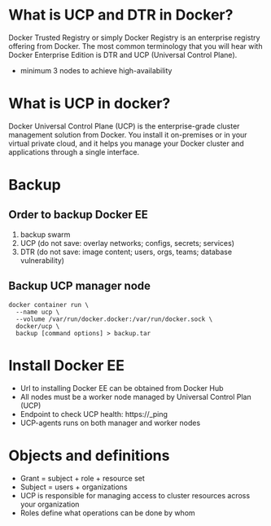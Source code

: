 # What is UCP and DTR in Docker?
Docker Trusted Registry or simply Docker Registry is an enterprise registry offering from Docker. The most common terminology that you will hear with Docker Enterprise Edition is DTR and UCP (Universal Control Plane).
- minimum 3 nodes to achieve high-availability

# What is UCP in docker?
Docker Universal Control Plane (UCP) is the enterprise-grade cluster management solution from Docker. You install it on-premises or in your virtual private cloud, and it helps you manage your Docker cluster and applications through a single interface.

# Backup

## Order to backup Docker EE
1. backup swarm
2. UCP (do not save: overlay networks; configs, secrets; services)
3. DTR (do not save: image content; users, orgs, teams; database vulnerability)

## Backup UCP manager node
```
docker container run \
  --name ucp \
  --volume /var/run/docker.docker:/var/run/docker.sock \
  docker/ucp \
  backup [command options] > backup.tar
```

# Install Docker EE
- Url to installing Docker EE can be obtained from Docker Hub
- All nodes must be a worker node managed by Universal Control Plan (UCP)
- Endpoint to check UCP health: https://_ping
- UCP-agents runs on both manager and worker nodes

# Objects and definitions
- Grant = subject + role + resource set
- Subject = users + organizations
- UCP is responsible for managing access to cluster resources across your organization
- Roles define what operations can be done by whom
